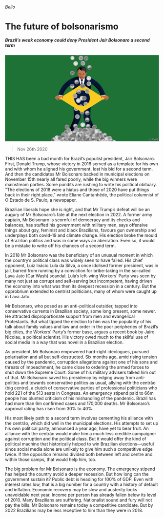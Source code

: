 ###### Bello

# The future of bolsonarismo 

##### Brazil’s weak economy could deny President Jair Bolsonaro a second term 

![image](images/20201128_AMD001_0.jpg) 

> Nov 26th 2020 

THIS HAS been a bad month for Brazil’s populist president, Jair Bolsonaro. First, Donald Trump, whose victory in 2016 served as a template for his own and with whom he aligned his government, lost his bid for a second term. And then the candidates Mr Bolsonaro backed in municipal elections on November 15th nearly all fared poorly, while the big winners were mainstream parties. Some pundits are rushing to write his political obituary. “The elections of 2018 were a hiatus and those of 2020 have put things back in their right place,” wrote Eliane Cantanhêde, the political columnist of O Estado de S. Paulo, a newspaper.

Brazilian liberals hope she is right, and that Mr Trump’s defeat will be an augury of Mr Bolsonaro’s fate at the next election in 2022. A former army captain, Mr Bolsonaro is scornful of democracy and its checks and balances, has stuffed his government with military men, says offensive things about gay, feminist and black Brazilians, favours gun ownership and underplays both covid-19 and climate change. His election broke the mould of Brazilian politics and was in some ways an aberration. Even so, it would be a mistake to write off his chances of a second term.


In 2018 Mr Bolsonaro was the beneficiary of an unusual moment in which the country’s political class was widely seen to have failed. His chief opponent, Luiz Inácio Lula da Silva, a once idolised former president, was in jail, barred from running by a conviction for bribe-taking in the so-called Lava Jato (Car Wash) scandal. Lula’s left-wing Workers’ Party was seen by many not just as corrupt and self-serving but incompetent, having driven the economy into what was then its deepest recession in a century. But the opprobrium extended to centrist politicians, many of whom were caught up in Lava Jato.

Mr Bolsonaro, who posed as an anti-political outsider, tapped into conservative currents in Brazilian society, some long present, some newer. He attracted disproportionate support from men and evangelical Protestants. But what tipped the election to him was the popularity of his talk about family values and law and order in the poor peripheries of Brazil’s big cities, the Workers’ Party’s former base, argues a recent book by Jairo Nicolau, a political scientist. His victory owed much to the skilful use of social media in a way that was novel in a Brazilian election.

As president, Mr Bolsonaro empowered hard-right ideologues, pursued polarisation and all but self-destructed. Six months ago, amid rising tension caused by the pandemic, corruption allegations against one of his sons and threats of impeachment, he came close to ordering the armed forces to shut down the Supreme Court. Some of his military advisers talked him out of that. Mr Bolsonaro saved his presidency by edging away from anti-politics and towards conservative politics as usual, allying with the centrão (big centre), a clutch of conservative parties of professional politicians who hold 221 of the 513 seats in Congress. An emergency stipend paid to 66m people has blunted criticism of his mishandling of the pandemic. Brazil has had more than 6m confirmed cases and 170,000 deaths. Mr Bolsonaro’s approval rating has risen from 30% to 40%.

His most likely path to a second term involves cementing his alliance with the centrão, which did well in the municipal elections. His attempts to set up his own political party, announced a year ago, have yet to bear fruit. An alliance with the centrão would make him a much less credible campaigner against corruption and the political class. But it would offer the kind of political machine that historically helped to win Brazilian elections—useful since social media alone are unlikely to give him such a competitive edge twice. If the opposition remains divided both between left and centre and within those camps, that would help him, too.

The big problem for Mr Bolsonaro is the economy. The emergency stipend has helped the country avoid a deeper recession. But how long can the government sustain it? Public debt is heading for 100% of GDP. Even with interest rates low, that is a big number for a country with a history of default and inflation. Economic recovery may be slow and austerity looks unavoidable next year. Income per person has already fallen below its level of 2010. Many Brazilians are suffering. Nationalist sound and fury will not pay the bills. Mr Bolsonaro remains today a competitive candidate. But by 2022 Brazilians may be less receptive to him than they were in 2018.

